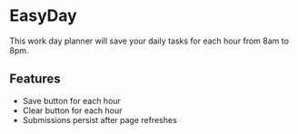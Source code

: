 
# EasyDay
This work day planner will save your daily tasks for each hour from 8am to 8pm.


## Features

- Save button for each hour
- Clear button for each hour
- Submissions persist after page refreshes

